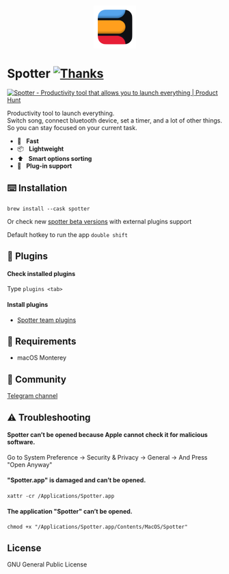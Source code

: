 <p align="center">
  <img src="/preview/icon.png?raw=true" alt="" height="100" />
</p>

# Spotter [![Thanks](https://bit.ly/saythankss)](https://github.com/sponsors/ziulev)

<a href="https://www.producthunt.com/posts/spotter-4?utm_source=badge-top-post-badge&utm_medium=badge&utm_souce=badge-spotter-4" target="_blank"><img src="https://api.producthunt.com/widgets/embed-image/v1/top-post-badge.svg?post_id=280842&theme=dark&period=daily" alt="Spotter - Productivity tool that allows you to launch everything | Product Hunt" style="width: 250px; height: 54px;" width="250" height="54" /></a>

Productivity tool to launch everything.<br/>
Switch song, connect bluetooth device, set a timer, and a lot of other things.<br />
So you can stay focused on your current task.

* 🤖&nbsp;&nbsp;&nbsp;<b>Fast</b>
* 📦&nbsp;&nbsp;&nbsp;<b>Lightweight</b>
* ⬆️&nbsp;&nbsp;&nbsp;<b>Smart options sorting</b>
* 🔌&nbsp;&nbsp;&nbsp;<b>Plug-in support</b>

## ⌨️ Installation
```brew install --cask spotter```

Or check new [spotter beta versions](
https://github.com/ziulev/spotter/releases) with external plugins support 


Default hotkey to run the app ```double shift```

## 🔌 Plugins

#### Check installed plugins
Type `plugins <tab>`

#### Install plugins
- [Spotter team plugins](https://github.com/ziulev/spotter/tree/main/packages)

## 🤖 Requirements
* macOS Monterey

## 💬 Community
[Telegram channel](https://t.me/joinchat/HG4MQi1-91Y0NGVk)

## ⚠️ Troubleshooting

#### Spotter can’t be opened because Apple cannot check it for malicious software.
Go to System Preference -> Security & Privacy -> General -> And Press "Open Anyway"

#### "Spotter.app" is damaged and can’t be opened.
```xattr -cr /Applications/Spotter.app```

#### The application "Spotter" can’t be opened.
```chmod +x "/Applications/Spotter.app/Contents/MacOS/Spotter"```

## License
GNU General Public License
